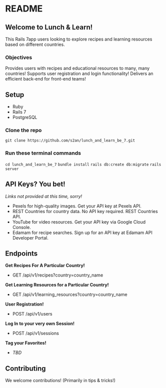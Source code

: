 # README

## Welcome to Lunch & Learn!

This Rails 7app users looking to explore recipes and learning resources based on different countries. 

### Objectives

Provides users with recipes and educational resources to many, many countries!
Supports user registration and login functionality!
Delivers an efficient back-end for front-end teams!

## Setup

* Ruby
* Rails 7
* PostgreSQL

### Clone the repo

`git clone https://github.com/s2an/lunch_and_learn_be_7.git`

### Run these terminal commands

`cd lunch_and_learn_be_7`
`bundle install`
`rails db:create db:migrate`
`rails server`

## API Keys? You bet!
_Links not provided at this time, sorry!_

* Pexels for high-quality images. Get your API key at Pexels API. 
* REST Countries for country data. No API key required. REST Countries API.
* YouTube for video resources. Get your API key via Google Cloud Console.
* Edamam for recipe searches. Sign up for an API key at Edamam API Developer Portal.

## Endpoints

__Get Recipes For A Particular Country!__
* GET /api/v1/recipes?country=country_name

__Get Learning Resources for a Particular Country!__
* GET /api/v1/learning_resources?country=country_name

__User Registration!__
* POST /api/v1/users

__Log In to your very own Session!__
* POST /api/v1/sessions

__Tag your Favorites!__
* _TBD_

## Contributing

We welcome contributions! (Primarily in tips & tricks!)